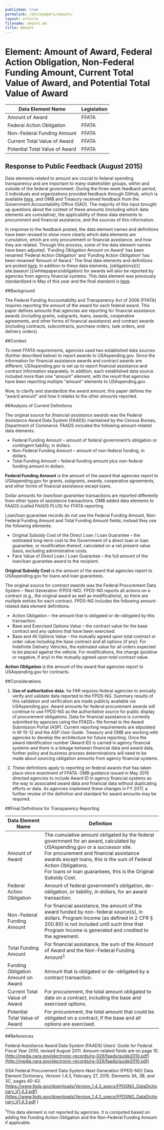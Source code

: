 ```yaml
---
published: true
permalink: /whitepapers/amount/
layout: article
filename: amount.md
title: Amount
---
```


# Element: Amount of Award, Federal Action Obligation, Non-Federal Funding Amount, Current Total Value of Award, and Potential Total Value of Award


<table class='table-bordered'>
  <thead>
    <tr>
      <th scope ="col">Data Element Name</th>
      <th scope="col">Legislation</th>
    </tr>
  </thead>
  <tr>
    <td>Amount of Award</td>
    <td>FFATA</td>
  </tr>
  <tr>
    <td>Federal Action Obligation</td>
    <td>FFATA</td>
  </tr>
  <tr>
    <td>Non-Federal Funding Amount</td>
    <td>FFATA</td>
  </tr>
  <tr>
    <td>Current Total Value of Award</td>
    <td>FFATA</td>
  </tr>
  <tr>
    <td>Potential Total Value of Award</td>
    <td>FFATA</td>
  </tr>
  </table>

## Response to Public Feedback (August 2015)

Data elements related to amount are crucial to federal spending transparency and are important to many stakeholder groups, within and outside of the federal government. During the three week feedback period, 3 individuals and organizations provided feedback through GitHub, which is available [here](https://max.gov/datastandards), and OMB and Treasury received feedback from the Government Accountability Office (GAO). The majority of this input brought up questions about the context of these amounts (including which data elements are cumulative), the applicability of these data elements to procurement and financial assistance, and the sources of this information.

In response to the feedback posted, the data element names and definitions have been revised to show more clearly which data elements are cumulative, which are only procurement or financial assistance, and how they are related. Through this process, some of the data element names have been adjusted. ‘Funding Obligation Amount on Award’ has been renamed ‘Federal Action Obligation’ and ‘Funding Action Obligation’ has been renamed ‘Amount of Award.’ The final data elements and definitions are posted [here](https://max.gov/datastandards). In addition to these data elements, [obligations]({{ site.baseurl }}/whitepapers/obligation) for awards will also be reported by agencies from agency financial systems. This data element was previously standardized in May of this year and the final standard is [here](https://max.gov/datastandards).  


##Background

The Federal Funding Accountability and Transparency Act of 2006 (FFATA) requires reporting the amount of the award for each federal award.  This paper defines amounts that agencies are reporting for financial assistance awards (including grants, subgrants, loans, awards, cooperative agreements, and other forms of financial assistance) and contract awards (including contracts, subcontracts, purchase orders, task orders, and delivery orders).

##Context

To meet FFATA requirements, agencies used two established data sources (further described below) to report awards to USAspending.gov.  Since the information for financial assistance awards and contract awards are different, USAspending.gov is set up to report financial assistance and contract information separately.  In addition, each established data source included more than one “amount” element, with the result that agencies have been reporting multiple “amount” elements to USAspending.gov.  

Now, to clarify and standardize the award amount, this paper defines the “award amount” and how it relates to the other amounts reported.

##Analysis of Current Definitions

The original source for *financial assistance awards* was the Federal Assistance Award Data System (FAADS) maintained by the Census Bureau, Department of Commerce. FAADS included the following amount-related data elements.  

* Federal Funding Amount – amount of federal government’s obligation or contingent liability, in dollars.
* Non-Federal Funding Amount – amount of non-federal funding, in dollars.
* Total Funding Amount – federal funding amount plus non-federal funding amount in dollars.

<b>Federal Funding Amount</b> is the amount of the award that agencies report to USAspending.gov for grants, subgrants, awards, cooperative agreements, and other forms of financial assistance except loans.

Dollar amounts for *loan/loan guarantee* transactions are reported differently from other types of assistance transactions.  OMB added data elements to FAADS (called FAADS PLUS) for FFATA reporting.  

Loan/loan guarantee records do not use the Federal Funding Amount, Non-Federal Funding Amount and Total Funding Amount fields; instead they use the following elements:

* Original Subsidy Cost of the Direct Loan / Loan Guarantee – the estimated long-term cost to the Government of a direct loan or loan guarantee, or modification thereof, calculated on a net present value basis, excluding administrative costs.
* Face Value of Direct Loan / Loan Guarantee – the full amount of the loan/loan guarantee award to the recipient.

<b>Original Subsidy Cost</b> is the amount of the award that agencies report to USAspending.gov for loans and loan guarantees.

The original source for *contract awards* was the Federal Procurement Data System – Next Generation (FPDS-NG).  FPDS-NG reports all actions on a contract (e.g., the original award as well as modifications), so there are multiple entries for each contract.  FPDS-NG includes the following amount-related data element definitions.

* Action Obligation – the amount that is obligated or de-obligated by this transaction.
* Base and Exercised Options Value – the contract value for the base contract and any options that have been exercised.  
* Base and All Options Value – the mutually agreed upon total contract or order value including the base contract and all options (if any).  For Indefinite Delivery Vehicles, the estimated value for all orders expected to be placed against the vehicle. For modifications, the change (positive or negative, if any) in the mutually agreed upon total contract value.

<b>Action Obligation</b> is the amount of the award that agencies report to USAspending.gov for contracts.

##Considerations

1.  <b>Use of authoritative data.</b>  he FAR requires federal agencies to annually verify and validate data reported to the FPDS-NG.  Summary results of this validation and verification are made publicly available via USAspending.gov.  Award amounts for federal procurement awards will continue to use FPDS-NG as the authoritative source for public display of procurement obligations.  Data for financial assistance is currently submitted by agencies using the FFADS+ file format to the Award Submission Portal (ASP). Current reporting requirements are stipulated in M-15-12 and the ASP User Guide.  Treasury and OMB are working with agencies to develop the architecture for future reporting. Once the award identification number (Award ID) is carried in agency financial systems and there is a linkage between financial data and award data, further policy and business process determinations will need to be made about sourcing obligation amounts from agency financial systems. 

2.  These definitions apply to reporting on federal awards that has taken place since enactment of FFATA.  OMB guidance issued in May 2015 directed agencies to include Award ID in agency financial systems as the way to associated award data and financial data without duplicating efforts or data.  As agencies implement these changes in FY 2017, a further review of the definition and standard for award amounts may be required.    

##Final Definitions for Transparency Reporting
<table class='table-bordered'>
  <thead>
    <tr>
      <th scope="col">Data Element Name</th>
      <th scope="col">Definition</th>
    </tr>
  </thead>
  <tr>
    <td>Amount of Award</td>
    <td>The cumulative amount obligated by the federal government for an award, calculated by USAspending.gov or a successor site.
    <br> 
    For procurement and financial assistance awards except loans, this is the sum of Federal Action Obligations.
    <br>
    For loans or loan guarantees, this is the Original Subsidy Cost.

</td>
  </tr>
  <tr>
    <td>Federal Action Obligation</td>
    <td>Amount of federal government’s obligation, de-obligation, or liability, in dollars, for an award transaction.</td>
  </tr>
  <tr>
    <td>Non-Federal Funding Amount</td>
    <td>For financial assistance, the amount of the award funded by non-federal source(s), in dollars. Program Income (as defined in 2 CFR § 200.80) is not included until such time that Program Income is generated and credited to the agreement.</td>
  </tr>
  <tr>
    <td>Total Funding Amount</td>
    <td>For financial assistance, the sum of the Amount of Award and the Non-Federal Funding Amount<sup>1</sup></td>
  </tr>
  <tr>
    <td>Funding Obligation Amount on Award</td>
    <td>Amount that is obligated or de-obligated by a contract transaction.</td>
  </tr>
  <tr>
    <td>Current Total Value of Award</td>
    <td>For procurement, the total amount obligated to date on a contract, including the base and exercised options.</td>
  </tr>
  <tr>
    <td>Potential Total Value of Award</td>
    <td>For procurement, the total amount that could be obligated on a contract, if the base and all options are exercised.</td>
  </tr>
</table>

##References

Federal Assistance Award Data System (FAADS) Users’ Guide for Federal Fiscal Year 2010, revised August 2011. Amount-related fields are on page 10.
[http://media.nara.gov/electronic-records/rg-029/faads/guide2010.pdf](http://media.nara.gov/electronic-records/rg-029/faads/guide2010.pdf)

GSA Federal Procurement Data System-Next Generation (FPDS-NG) Data Element Dictionary, Version 1.4.3, February 27, 2015. Elements 3A, 3B, and 3C, pages 40-43.
[https://www.fpds.gov/downloads/Version_1.4.3_specs/FPDSNG_DataDictionary_V1.4.3.pdf](https://www.fpds.gov/downloads/Version_1.4.3_specs/FPDSNG_DataDictionary_V1.4.3.pdf )


<sup>1</sup>This data element is not reported by agencies. It is computed based on adding the Funding Action Obligation and the Non-Federal Funding Amount if applicable.

